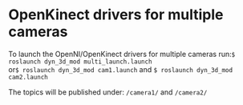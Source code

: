 # OpenKinect drivers for multiple cameras

To launch the OpenNI/OpenKinect drivers for multiple cameras run:`$ roslaunch dyn_3d_mod multi_launch.launch`   
or`$ roslaunch dyn_3d_mod cam1.launch` and `$ roslaunch dyn_3d_mod cam2.launch`

The topics will be published under: `/camera1/` and `/camera2/`
